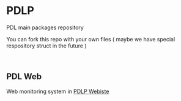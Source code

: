 # PDLP
PDL main packages repository


You can fork this repo with your own files ( maybe we have special respository struct in the future )

<br>

## PDL Web
Web monitoring system in <a href="https://pdlp.neocities.org">PDLP Webiste</a>
